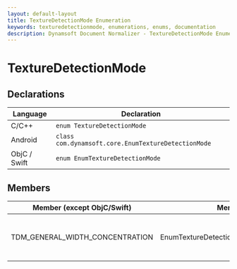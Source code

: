 ```yaml
---
layout: default-layout
title: TextureDetectionMode Enumeration
keywords: texturedetectionmode, enumerations, enums, documentation
description: Dynamsoft Document Normalizer - TextureDetectionMode Enumeration
---
```


# TextureDetectionMode

## Declarations

| Language | Declaration |
| -------- | ----------- |
| C/C++ | `enum TextureDetectionMode` |
| Android | `class com.dynamsoft.core.EnumTextureDetectionMode` |
| ObjC / Swift | `enum EnumTextureDetectionMode` |

## Members

| Member (except ObjC/Swift) | Member (ObjC/Swift) | Value | Description | Valid Argument(s) |
| -------------------------- | ------------------- | ----- | ----------- | ----------------- |
| TDM_GENERAL_WIDTH_CONCENTRATION  | EnumTextureDetectionModeGeneralWidthConcentration | 0x02 | Detects texture using the general algorithm. | [`Sensitivity`]({{ site.parameters_reference }}texture-detection-modes.html#sensitivity) |
